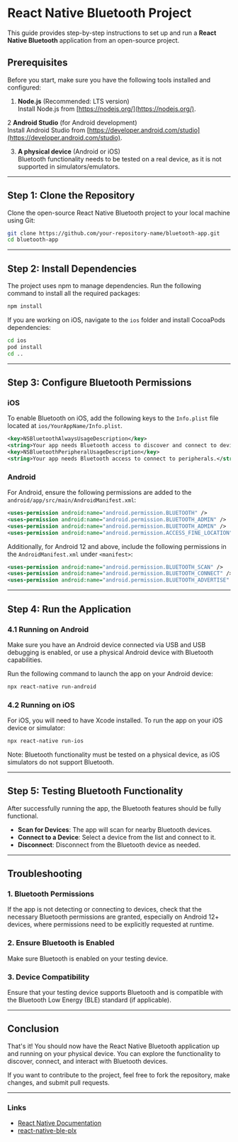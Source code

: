 # React Native Bluetooth Project

This guide provides step-by-step instructions to set up and run a **React Native Bluetooth** application from an open-source project.

## Prerequisites

Before you start, make sure you have the following tools installed and configured:

1. **Node.js** (Recommended: LTS version)  
   Install Node.js from [https://nodejs.org/](https://nodejs.org/).

2 **Android Studio** (for Android development)  
 Install Android Studio from [https://developer.android.com/studio](https://developer.android.com/studio).

3. **A physical device** (Android or iOS)  
   Bluetooth functionality needs to be tested on a real device, as it is not supported in simulators/emulators.

---

## Step 1: Clone the Repository

Clone the open-source React Native Bluetooth project to your local machine using Git:

```bash
git clone https://github.com/your-repository-name/bluetooth-app.git
cd bluetooth-app
```

---

## Step 2: Install Dependencies

The project uses npm to manage dependencies. Run the following command to install all the required packages:

```bash
npm install
```

If you are working on iOS, navigate to the `ios` folder and install CocoaPods dependencies:

```bash
cd ios
pod install
cd ..
```

---

## Step 3: Configure Bluetooth Permissions

### iOS

To enable Bluetooth on iOS, add the following keys to the `Info.plist` file located at `ios/YourAppName/Info.plist`.

```xml
<key>NSBluetoothAlwaysUsageDescription</key>
<string>Your app needs Bluetooth access to discover and connect to devices.</string>
<key>NSBluetoothPeripheralUsageDescription</key>
<string>Your app needs Bluetooth access to connect to peripherals.</string>
```

### Android

For Android, ensure the following permissions are added to the `android/app/src/main/AndroidManifest.xml`:

```xml
<uses-permission android:name="android.permission.BLUETOOTH" />
<uses-permission android:name="android.permission.BLUETOOTH_ADMIN" />
<uses-permission android:name="android.permission.BLUETOOTH_ADMIN" />
<uses-permission android:name="android.permission.ACCESS_FINE_LOCATION" />
```

Additionally, for Android 12 and above, include the following permissions in the `AndroidManifest.xml` under `<manifest>`:

```xml
<uses-permission android:name="android.permission.BLUETOOTH_SCAN" />
<uses-permission android:name="android.permission.BLUETOOTH_CONNECT" />
<uses-permission android:name="android.permission.BLUETOOTH_ADVERTISE" />
```

---

## Step 4: Run the Application

### 4.1 Running on Android

Make sure you have an Android device connected via USB and USB debugging is enabled, or use a physical Android device with Bluetooth capabilities.

Run the following command to launch the app on your Android device:

```bash
npx react-native run-android
```

### 4.2 Running on iOS

For iOS, you will need to have Xcode installed. To run the app on your iOS device or simulator:

```bash
npx react-native run-ios
```

Note: Bluetooth functionality must be tested on a physical device, as iOS simulators do not support Bluetooth.

---

## Step 5: Testing Bluetooth Functionality

After successfully running the app, the Bluetooth features should be fully functional.

- **Scan for Devices**: The app will scan for nearby Bluetooth devices.
- **Connect to a Device**: Select a device from the list and connect to it.
- **Disconnect**: Disconnect from the Bluetooth device as needed.

---

## Troubleshooting

### 1. **Bluetooth Permissions**

If the app is not detecting or connecting to devices, check that the necessary Bluetooth permissions are granted, especially on Android 12+ devices, where permissions need to be explicitly requested at runtime.

### 2. **Ensure Bluetooth is Enabled**

Make sure Bluetooth is enabled on your testing device.

### 3. **Device Compatibility**

Ensure that your testing device supports Bluetooth and is compatible with the Bluetooth Low Energy (BLE) standard (if applicable).

---

## Conclusion

That's it! You should now have the React Native Bluetooth application up and running on your physical device. You can explore the functionality to discover, connect, and interact with Bluetooth devices.

If you want to contribute to the project, feel free to fork the repository, make changes, and submit pull requests.

---

### Links

- [React Native Documentation](https://reactnative.dev/docs/getting-started)
- [react-native-ble-plx](https://github.com/dotintent/react-native-ble-plx)
